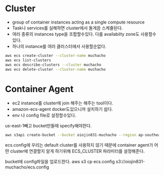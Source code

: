 # Cluster
- group of container instances acting as a single compute resource
- Task나 services를 실해하면 cluster에서 돌게끔 스케쥴된다.
- 여러 종류의 instances type을 조합할수있다. 다를 availabilty zone도 사용할수있다.
- 하나의 instance를 여러 클러스터에서 사용할순없다.


```bash
aws ecs create-cluster --cluster-name muchacho
aws ecs list-clusters
aws ecs describe-clusters --cluster muchacho
aws ecs delete-cluster --cluster-name muchacho
```

# Container Agent
- ec2 instance를 cluster에 join 해주는 해주는 tool이다.
- amazon-ecs-agent docker도있으니까 설치하기 쉽다.
- env 나 config file로 설정할수있다.


us-east-1빼고 bucket만들때 specify해야한다.
```bash
aws s3api create-bucket --bucket oiojin831-muchacho --region ap-southeast-1 --create-bucket-configuration LocationConstraint=ap-southeast-1
```

ecs.config에 우리는 default cluster를 사용하지 않기 때문에 container agent가 어떤 cluster에 연결할지 알게 하기위해 ECS_CLUSTER 파라미터를 설정해준다.

bucket에 config파일을 업로드한다.
aws s3 cp ecs.config s3://oiojin831-muchacho/ecs.config

